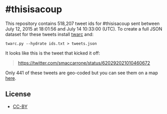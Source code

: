 # #thisisacoup

This repository contains 518,207 tweet ids for #thisisacoup sent between July 
12, 2015 at 18:01:56 and July 14 10:33:00 (UTC). To create a full JSON dataset 
for these tweets install [twarc](http://github.com/edsu/twarc) and:

    twarc.py --hydrate ids.txt > tweets.json

It looks like this is the tweet that kicked it off:

> https://twitter.com/smaccarrone/status/620292021010460672

Only 441 of these tweets are geo-coded but you can see them on a map 
[here](https://github.com/edsu/thisisacoup/blob/master/map.geojson).

## License

* [CC-BY](https://creativecommons.org/licenses/by/4.0/)
